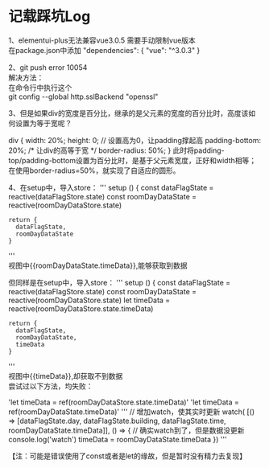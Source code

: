记载踩坑Log
===

1、elementui-plus无法兼容vue3.0.5 需要手动限制vue版本  
在package.json中添加
  "dependencies": {
    "vue": "^3.0.3"
  }  

2、git push error 10054  
解决方法：  
在命令行中执行这个  
git config --global http.sslBackend "openssl"  

3、但是如果div的宽度是百分比，继承的是父元素的宽度的百分比时，高度该如何设置为等于宽呢？

div {
  width: 20%;
  height: 0; // 设置高为0，让padding撑起高
  padding-bottom: 20%; /* 让div的高等于宽 */
  border-radius: 50%;
}
此时将padding-top/padding-bottom设置为百分比时，是基于父元素宽度，正好和width相等；在使用border-radius=50%，就实现了自适应的圆形。  

4、在setup中，导入store：
'''
  setup () {
    const dataFlagState = reactive(dataFlagStore.state)
    const roomDayDataState = reactive(roomDayDataStore.state)

    return {
      dataFlagState,
      roomDayDataState
    }
'''  
视图中{{roomDayDataState.timeData}},能够获取到数据  
  
但同样是在setup中，导入store：
'''
  setup () {
    const dataFlagState = reactive(dataFlagStore.state)
    const roomDayDataState = reactive(roomDayDataStore.state)
    let timeData = reactive(roomDayDataStore.state.timeData)

    return {
      dataFlagState,
      roomDayDataState,
      timeData
    }
'''  
视图中{{timeData}},却获取不到数据  
尝试过以下方法，均失败：  

'let timeData = ref(roomDayDataStore.state.timeData)'
'let timeData = ref(roomDayDataState.timeData)'
'''
// 增加watch，使其实时更新
watch(
  [() => [dataFlagState.day, dataFlagState.building, dataFlagState.time, roomDayDataState.timeData]],
  () => {
    // 确实watch到了，但是数据没更新
    console.log('watch')
    timeData = roomDayDataState.timeData
})
'''  

【注：可能是错误使用了const或者是let的缘故，但是暂时没有精力去复现】